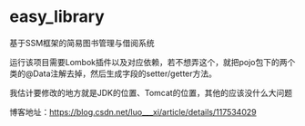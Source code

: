 # easy_library
 基于SSM框架的简易图书管理与借阅系统

运行该项目需要Lombok插件以及对应依赖，若不想弄这个，就把pojo包下的两个类的@Data注解去掉，然后生成字段的setter/getter方法。

我估计要修改的地方就是JDK的位置、Tomcat的位置，其他的应该没什么大问题

博客地址：https://blog.csdn.net/luo___xi/article/details/117534029
